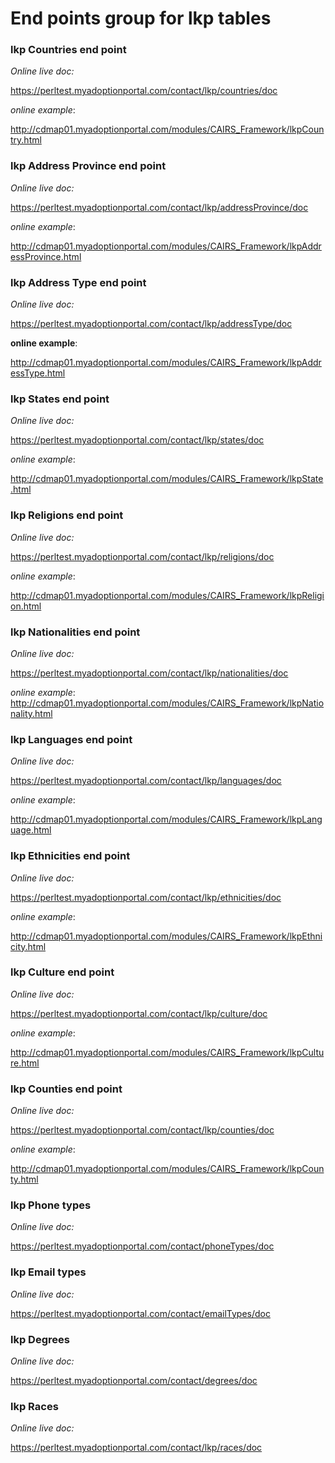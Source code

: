 #  End points group for lkp tables

### **lkp Countries end point**

*Online live doc:* 

https://perltest.myadoptionportal.com/contact/lkp/countries/doc

*online example*: 

http://cdmap01.myadoptionportal.com/modules/CAIRS_Framework/lkpCountry.html


### **lkp Address Province end point**

*Online live doc:* 

https://perltest.myadoptionportal.com/contact/lkp/addressProvince/doc


*online example*: 

http://cdmap01.myadoptionportal.com/modules/CAIRS_Framework/lkpAddressProvince.html



### **lkp Address Type end point**

*Online live doc:* 

https://perltest.myadoptionportal.com/contact/lkp/addressType/doc


**online example**: 

http://cdmap01.myadoptionportal.com/modules/CAIRS_Framework/lkpAddressType.html



### **lkp States end point**

*Online live doc:* 

https://perltest.myadoptionportal.com/contact/lkp/states/doc

*online example*: 

http://cdmap01.myadoptionportal.com/modules/CAIRS_Framework/lkpState.html



### **lkp Religions end point**

*Online live doc:* 

https://perltest.myadoptionportal.com/contact/lkp/religions/doc

*online example*: 

http://cdmap01.myadoptionportal.com/modules/CAIRS_Framework/lkpReligion.html


### **lkp Nationalities end point**

*Online live doc:* 

https://perltest.myadoptionportal.com/contact/lkp/nationalities/doc

*online example*: http://cdmap01.myadoptionportal.com/modules/CAIRS_Framework/lkpNationality.html



### **lkp Languages end point**

*Online live doc:* 

https://perltest.myadoptionportal.com/contact/lkp/languages/doc

*online example*: 

http://cdmap01.myadoptionportal.com/modules/CAIRS_Framework/lkpLanguage.html



### **lkp Ethnicities end point**

*Online live doc:* 

https://perltest.myadoptionportal.com/contact/lkp/ethnicities/doc

*online example*: 

http://cdmap01.myadoptionportal.com/modules/CAIRS_Framework/lkpEthnicity.html



### **lkp Culture end point**

*Online live doc:* 

https://perltest.myadoptionportal.com/contact/lkp/culture/doc

*online example*: 

http://cdmap01.myadoptionportal.com/modules/CAIRS_Framework/lkpCulture.html



### **lkp Counties end point**

*Online live doc:* 

https://perltest.myadoptionportal.com/contact/lkp/counties/doc

*online example*: 

http://cdmap01.myadoptionportal.com/modules/CAIRS_Framework/lkpCounty.html


### **lkp Phone types**

*Online live doc:* 

https://perltest.myadoptionportal.com/contact/phoneTypes/doc


### **lkp Email types**

*Online live doc:* 

https://perltest.myadoptionportal.com/contact/emailTypes/doc


### **lkp Degrees**

*Online live doc:* 

https://perltest.myadoptionportal.com/contact/degrees/doc


### **lkp Races**

*Online live doc:* 

https://perltest.myadoptionportal.com/contact/lkp/races/doc
